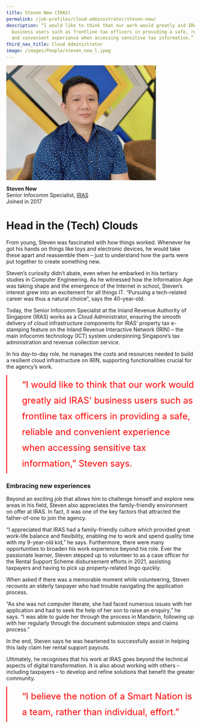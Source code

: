 ```yaml
---
title: Steven New (IRAS)
permalink: /job-profiles/cloud-administrator/steven-new/
description: “I would like to think that our work would greatly aid IRAS’
  business users such as frontline tax officers in providing a safe, reliable
  and convenient experience when accessing sensitive tax information.”
third_nav_title: Cloud Administrator
image: /images/People/steven_new_l.jpeg
---
```

<img src="/images/People/steven_new_l.jpeg" alt="Steven New" style="width:400px;" align="left">
<br clear="left">

**Steven New**<br>
Senior Infocomm Specialist, [IRAS](https://www.iras.gov.sg/)<br>
Joined in 2017

# Head in the (Tech) Clouds

From young, Steven was fascinated with how things worked. Whenever he got his hands on things like toys and electronic devices, he would take these apart and reassemble them – just to understand how the parts were put together to create something new. 

Steven’s curiosity didn’t abate, even when he embarked in his tertiary studies in Computer Engineering. As he witnessed how the Information Age was taking shape and the emergence of the Internet in school, Steven’s interest grew into an excitement for all things IT. “Pursuing a tech-related career was thus a natural choice”, says the 40-year-old. 

Today, the Senior Infocomm Specialist at the Inland Revenue Authority of Singapore (IRAS) works as a Cloud Administrator, ensuring the smooth delivery of cloud infrastructure components for IRAS’ property tax e-stamping feature on the Inland Revenue Interactive Network (IRIN) – the main infocomm technology (ICT) system underpinning Singapore’s tax administration and revenue collection service. 

In his day-to-day role, he manages the costs and resources needed to build a resilient cloud infrastructure on IRIN, supporting functionalities crucial for the agency’s work. 

<div style="font-size:24px; font-weight: 400; line-height: 1.75; color: #FF0000; padding: 5px 0px 5px 40px; margin-left: 0; border-left: 2px solid red">“I would like to think that our work would greatly aid IRAS’ business users such as frontline tax officers in providing a safe, reliable and convenient experience when accessing sensitive tax information,” Steven says.</div>



### Embracing new experiences

Beyond an exciting job that allows him to challenge himself and explore new areas in his field, Steven also appreciates the family-friendly environment on offer at IRAS. In fact, it was one of the key factors that attracted the father-of-one to join the agency. 

“I appreciated that IRAS had a family-friendly culture which provided great work-life balance and flexibility, enabling me to work and spend quality time with my 9-year-old kid,” he says. 
Furthermore, there were many opportunities to broaden his work experience beyond his role. Ever the passionate learner, Steven stepped up to volunteer to as a case officer for the Rental Support Scheme disbursement efforts in 2021, assisting taxpayers and having to pick up property-related lingo quickly.

When asked if there was a memorable moment while volunteering, Steven recounts an elderly taxpayer who had trouble navigating the application process.

“As she was not computer literate, she had faced numerous issues with her application and had to seek the help of her son to raise an enquiry,” he says. “I was able to guide her through the process in Mandarin, following up with her regularly through the document submission steps and claims process.” 

In the end, Steven says he was heartened to successfully assist in helping this lady claim her rental support payouts. 

Ultimately, he recognises that his work at IRAS goes beyond the technical aspects of digital transformation. It is also about working with others – including taxpayers – to develop and refine solutions that benefit the greater community. 

<div style="font-size:24px; font-weight: 400; line-height: 1.75; color: #FF0000; padding: 5px 0px 5px 40px; margin-left: 0; border-left: 2px solid red">“I believe the notion of a Smart Nation is a team, rather than individual, effort.”</div>